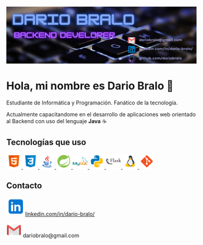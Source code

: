 <p><img src="https://github.com/dariobralo/recursos/blob/main/banners/bannerLinkedin.png"></p>

# Hola, mi nombre es Dario Bralo 👋

Estudiante de Informática y Programación. Fanático de la tecnología.


Actualmente capacitandome en el desarrollo de aplicaciones web orientado al Backend con uso del lenguaje **Java** :coffee:  


<h2 align="left">Tecnologías que uso</h2>
<p>
  <a href="https://www.w3.org/html/" target="_blank" rel="noreferrer">
    <img src="https://github.com/dariobralo/recursos/blob/main/icons/icons8-html5-96.png" alt="html5" width="40" height="40">
  </a>
  
  <a href="https://www.w3schools.com/css/" target="_blank" rel="noreferrer">
    <img src="https://github.com/dariobralo/recursos/blob/main/icons/icons8-css3-48.png" alt="css3" width="40" height="40">
  </a>

  <a href="https://www.java.com" target="_blank" rel="noreferrer"> 
    <img src="https://github.com/dariobralo/recursos/blob/main/icons/icons8-logotipo-de-java-coffee-cup-96.png"
    alt="java" width="40" height="40"/>
  </a>

  <a href="https://spring.io/" target="_blank" rel="noreferrer">
    <img src="https://github.com/dariobralo/recursos/blob/main/icons/icons8-logotipo-de-primavera-96.png" alt="spring" width="40" height="40">
  </a>

  <a href="https://www.mysql.com/" target="_blank" rel="noreferrer">
    <img src="https://github.com/dariobralo/recursos/blob/main/icons/icons8-mysql-96.png" alt="mysql" width="40" height="40">
  </a>

  <a href="https://www.python.org" target="_blank" rel="noreferrer">
    <img src="https://github.com/dariobralo/recursos/blob/main/icons/icons8-python-96.png" alt="python" width="40" height="40">
  </a>

  <a href="https://flask.palletsprojects.com/" target="_blank" rel="noreferrer">
    <img src="https://github.com/dariobralo/recursos/blob/main/icons/icons8-flask-48.png" alt="flask" width="40" height="40">
  </a>

  <a href="https://www.linux.org/" target="_blank" rel="noreferrer">
    <img src="https://github.com/dariobralo/recursos/blob/main/icons/icons8-linux-96.png" alt="linux" width="40" height="40">
  </a>

  <a href="https://git-scm.com/" target="_blank" rel="noreferrer">
    <img src="https://github.com/dariobralo/recursos/blob/main/icons/icons8-git-96.png" alt="git" width="40" height="40">
  </a>
</p>


<h2 align="left">Contacto</h2>
<p>
  <a href="https://www.linkedin.com/in/dario-bralo/" target="_blank" rel="noreferrer">
    <img src="https://github.com/dariobralo/recursos/blob/main/icons/icons8-linkedin-96.png" 
    height="50" alt="LinkedIn">linkedin.com/in/dario-bralo/
  </a>
</p>
<p>
   <img src="https://github.com/dariobralo/recursos/blob/main/icons/icons8-gmail-96.png" height="40" alt="Gmail"> dariobralo@gmail.com
</p>

